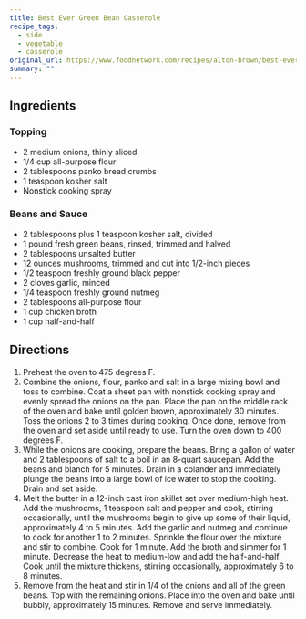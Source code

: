 ```yaml
---
title: Best Ever Green Bean Casserole
recipe_tags:
  - side
  - vegetable
  - casserole
original_url: https://www.foodnetwork.com/recipes/alton-brown/best-ever-green-bean-casserole-recipe-1950575
summary: ""
---
```



## Ingredients

### Topping
* 2 medium onions, thinly sliced
* 1/4 cup all-purpose flour
* 2 tablespoons panko bread crumbs
* 1 teaspoon kosher salt
* Nonstick cooking spray

### Beans and Sauce
* 2 tablespoons plus 1 teaspoon kosher salt, divided
* 1 pound fresh green beans, rinsed, trimmed and halved
* 2 tablespoons unsalted butter
* 12 ounces mushrooms, trimmed and cut into 1/2-inch pieces
* 1/2 teaspoon freshly ground black pepper
* 2 cloves garlic, minced
* 1/4 teaspoon freshly ground nutmeg
* 2 tablespoons all-purpose flour
* 1 cup chicken broth
* 1 cup half-and-half


## Directions

1. Preheat the oven to 475 degrees F.
1. Combine the onions, flour, panko and salt in a large mixing bowl and toss to combine. Coat a sheet pan with nonstick cooking spray and evenly spread the onions on the pan. Place the pan on the middle rack of the oven and bake until golden brown, approximately 30 minutes. Toss the onions 2 to 3 times during cooking. Once done, remove from the oven and set aside until ready to use. Turn the oven down to 400 degrees F.
1. While the onions are cooking, prepare the beans. Bring a gallon of water and 2 tablespoons of salt to a boil in an 8-quart saucepan. Add the beans and blanch for 5 minutes. Drain in a colander and immediately plunge the beans into a large bowl of ice water to stop the cooking. Drain and set aside.
1. Melt the butter in a 12-inch cast iron skillet set over medium-high heat. Add the mushrooms, 1 teaspoon salt and pepper and cook, stirring occasionally, until the mushrooms begin to give up some of their liquid, approximately 4 to 5 minutes. Add the garlic and nutmeg and continue to cook for another 1 to 2 minutes. Sprinkle the flour over the mixture and stir to combine. Cook for 1 minute. Add the broth and simmer for 1 minute. Decrease the heat to medium-low and add the half-and-half. Cook until the mixture thickens, stirring occasionally, approximately 6 to 8 minutes.
1. Remove from the heat and stir in 1/4 of the onions and all of the green beans. Top with the remaining onions. Place into the oven and bake until bubbly, approximately 15 minutes. Remove and serve immediately.